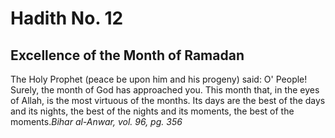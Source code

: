 Hadith No. 12
=============

Excellence of the Month of Ramadan
----------------------------------

The Holy Prophet (peace be upon him and his progeny) said: O' People!
Surely, the month of God has approached you. This month that, in the
eyes of Allah, is the most virtuous of the months. Its days are the best
of the days and its nights, the best of the nights and its moments, the
best of the moments.*Bihar al-Anwar, vol. 96, pg. 356*


